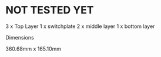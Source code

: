 # NOT TESTED YET

3 x Top Layer
1 x switchplate
2 x middle layer
1 x bottom layer


Dimensions

360.68mm x 165.10mm
